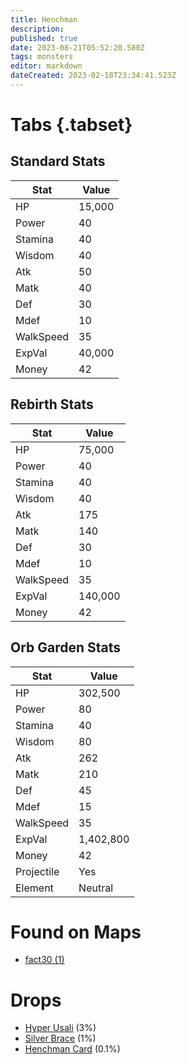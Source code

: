 ```yaml
---
title: Henchman
description: 
published: true
date: 2023-08-21T05:52:20.580Z
tags: monsters
editor: markdown
dateCreated: 2023-02-18T23:34:41.523Z
---
```


# Tabs {.tabset}

## Standard Stats

|Stat|Value|
|-|-|
|HP|15,000|
|Power|40|
|Stamina|40|
|Wisdom|40|
|Atk|50|
|Matk|40|
|Def|30|
|Mdef|10|
|WalkSpeed|35|
|ExpVal|40,000|
|Money|42|
## Rebirth Stats

|Stat|Value|
|-|-|
|HP|75,000|
|Power|40|
|Stamina|40|
|Wisdom|40|
|Atk|175|
|Matk|140|
|Def|30|
|Mdef|10|
|WalkSpeed|35|
|ExpVal|140,000|
|Money|42|
## Orb Garden Stats

|Stat|Value|
|-|-|
|HP|302,500|
|Power|80|
|Stamina|40|
|Wisdom|80|
|Atk|262|
|Matk|210|
|Def|45|
|Mdef|15|
|WalkSpeed|35|
|ExpVal|1,402,800|
|Money|42|
|Projectile|Yes|
|Element|Neutral|

# Found on Maps
 * [fact30 (1)](/maps/fact30)

# Drops
 * [Hyper Usali](/items/hyper-usali) (3%)
 * [Silver Brace](/items/silver-brace) (1%)
 * [Henchman Card](/items/henchman-card) (0.1%)
